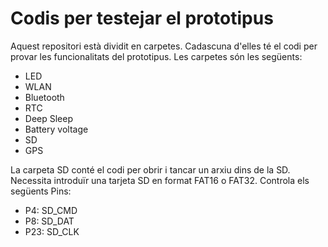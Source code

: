 # Codis per testejar el prototipus

Aquest repositori està dividit en carpetes. Cadascuna d'elles té el codi per provar les funcionalitats del prototipus. Les carpetes són les següents:

* LED
* WLAN
* Bluetooth
* RTC
* Deep Sleep
* Battery voltage
* SD
* GPS

La carpeta SD conté el codi per obrir i tancar un arxiu dins de la SD. Necessita introduïr una tarjeta SD en format FAT16 o FAT32. Controla els següents Pins:
- P4: SD_CMD
- P8: SD_DAT
- P23: SD_CLK